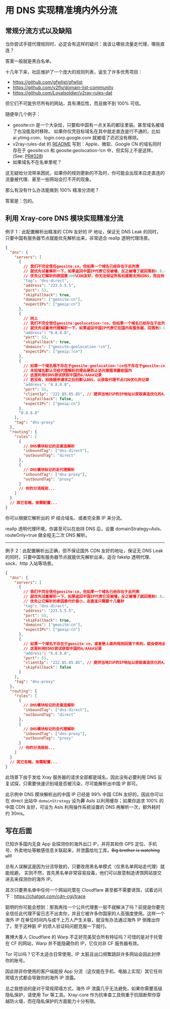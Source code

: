 # 用 DNS 实现精准境内外分流

## 常规分流方式以及缺陷

当你尝试手搓代理规则时，必定会有这样的疑问：我该让哪些流量走代理，哪些直连？

答案一般就是黑白名单。

十几年下来，社区维护了一个庞大的规则列表，诞生了许多优秀项目：

- https://github.com/gfwlist/gfwlist
- https://github.com/v2fly/domain-list-community
- https://github.com/Loyalsoldier/v2ray-rules-dat

但它们不可能穷尽所有的网站，具有滞后性，而且做不到 100% 可信。

随便举几个例子：

- geosite:cn 是一个大杂烩，只要和中国有一点关系的都往里装。甚至域名被墙了也没能及时移除。
  如果你仅凭目标域名在其中就走直连是行不通的，比如 ai.ytimg.com、login.corp.google.com 就被墙了迟迟没有移除。
- v2ray-rules-dat 的 [README](https://github.com/Loyalsoldier/v2ray-rules-dat) 写到：Apple、微软、Google CN 的域名同时存在于 geosite:cn 和 geosite:geolocation-!cn 中，但实际上不是这样。(See: [PR#328](https://github.com/Loyalsoldier/v2ray-rules-dat/pull/328))
- 如果域名不在名单里呢？

这无疑给分流带来困扰，如果你的规则更新的不及时，你可能会出现本应走直连的流量被代理、甚至一些网站会打不开的现象。

那么有没有什么办法能做到 100% 精准分流呢？

答案是：包的。

## 利用 Xray-core DNS 模块实现精准分流

例子 1：此配置解析出精准的 CDN 友好的 IP 地址，保证无 DNS Leak 的同时，只要中国有服务器节点就能优先解析出来，非常适合 realIp 透明代理场景。

```json
{
  "dns": {
    "servers": [
      {
        // 我们不完全信任geosite:cn，但如果一个域名已经存在于此列表
        // 就优先试着解析一下，如果返回中国IP代表它没被墙，反之被墙了就回落到8.8.8.8重新解析，解决DNS污染
        // 优先让它解析的原因是100%CDN友好，你无法保证所有权威都支持EDNS，而且快
        "tag": "dns-direct",
        "address": "223.5.5.5",
        "port": 53,
        "skipFallback": true,
        "domains": ["geosite:cn"],
        "expectIPs": ["geoip:cn"]
      },
      {
        // 同上
        // 我们不完全信任geosite:geolocation-!cn，但如果一个域名已经存在于此列表
        // 就优先试着用代理解析一下，如果返回中国IP代表它在国内有服务器，回落到8.8.8.8带上clientIp重新解析，尽可能优化直连，因为不是所有权威都支持EDNS
        "address": "8.8.8.8",
        "port": 53,
        "skipFallback": true,
        "domains": ["geosite:geolocation-!cn"],
        "expectIPs": ["geoip:!cn"]
      },
      {
        // 如果一个域名既不存在于geosite:geolocation-!cn也不存在于geosite:cn，或者是上面的规则回落下来的，就会使用此服务器
        // 未知域名默认交给代理解析的理由是防止访问意图泄露给国内
        // 这里利用EDNS尝试获取中国的A/AAAA记录
        // 若没有，则按顺序请求之后的默认DNS，以获取代理节点CDN优化的记录
        "address": "8.8.8.8",
        "port": 53,
        "clientIp": "222.85.85.85", // 提供当地ISP的IP地址以获取直连优化的A/AAAA记录，比如你是河南电信，就可以使用荷兰电信DNS，不能保证100%中国CDN友好，因为不是所有权威都支持EDNS
        "skipFallback": false,
        "expectIPs": ["geoip:cn"]
      },
      "8.8.8.8"
    ],
    "tag": "dns-proxy"
  },
  "routing": {
    "rules": [
      {
        // DNS模块标记的走直连解析
        "inboundTag": ["dns-direct"],
        "outboundTag": "direct"
      },
      {
        // DNS模块标记的走代理解析
        "inboundTag": ["dns-proxy"],
        "outboundTag": "proxy"
      }
      // 你的分流规则...
    ]
  }
  // 其它忽略，按需配置...
}
```

你可以根据它解析出的 IP 结合域名、或者完全靠 IP 来分流。

realIp 透明代理环境，你甚至可以在劫持 DNS 后，设置 domainStrategy=AsIs、routeOnly=true 做全程无二次 DNS 解析。

---

例子 2：此配置解析出正确，但不保证国外 CDN 友好的地址，保证无 DNS Leak 的同时，只要中国有服务器节点就能优先解析出来，适合 fakeIp 透明代理、sock、http 入站等场景。

```json
{
  "dns": {
    "servers": [
      {
        // 我们不完全信任geosite:cn，但如果一个域名已经存在于此列表
        // 就优先试着解析一下，如果返回中国IP代表它没被墙，反之被墙了就回落到8.8.8.8重新解析，解决DNS污染
        // 优先让它解析的原因是代价极小，走直连只需要十几毫秒
        "tag": "dns-direct",
        "address": "223.5.5.5",
        "port": 53,
        "skipFallback": true,
        "domains": ["geosite:cn"],
        "expectIPs": ["geoip:cn"]
      },
      {
        // 如果一个域名不存在于geosite:cn，或者是上面的规则回落下来的，就会使用此服务器
        // 这里利用EDNS尝试获取中国的A/AAAA记录
        "address": "8.8.8.8",
        "port": 53,
        "clientIp": "222.85.85.85", // 提供当地ISP的IP地址以获取直连优化的A/AAAA记录，比如你是河南电信，就可以使用荷兰电信DNS，不能保证100%中国CDN友好，因为不是所有权威都支持EDNS
        "skipFallback": false
      }
    ],
    "tag": "dns-proxy"
  },
  "routing": {
    "rules": [
      {
        // DNS模块标记的走直连解析
        "inboundTag": ["dns-direct"],
        "outboundTag": "direct"
      },
      {
        // DNS模块标记的走代理解析
        "inboundTag": ["dns-proxy"],
        "outboundTag": "proxy"
      }
      // 你的分流规则...
    ]
  }
  // 其它忽略，按需配置...
}
```

此场景下由于发给 Xray 服务器的请求全部都是域名，因此没有必要利用 DNS 反复试探，只需要快速识别域是否被污染，尽可能解析出中国 IP 即可。

此示例中 DNS 模块解析出的中国 IP 已经是 99% 中国 CDN 友好的，因此你可以在 direct 出站中 `domainStrategy` 设为**非** AsIs 以利用缓存；如果你追求 100% 的中国 CDN 友好，可设为 AsIs 利用操作系统设置的 DNS 再解析一次，额外耗时约 30ms。

## 写在后面

已知许多国内无良 App 会探测你的海外出口 IP，并将其和你 GPS 定位、手机号、外卖地址等敏感信息关联起来，并泄露给社工库。~~Big brother is watching u!!!~~

总有人误解这是因为分流导致的，只要改用黑名单模式（仅黑名单网站走代理）就能规避。
实则不然，首先黑名单非常容易投毒，他们可以故意制造诱饵网站提交进去来探测你的海外 IP。

其次只要黑名单中任何一个网站托管在 Cloudflare 甚至都不需要诱饵，试着访问下：https://chatgpt.com/cdn-cgi/trace

聪明的你可能会想到：那我再找一个公共代理套一层不就解决了吗？前提是你要完全信任此代理不留日志不出卖你，并且它被许多你国家的人高强度使用。这样一个海外 IP 在单位时间内与成千上万人产生关联，就没有办法通过海外 IP 倒推出你了。至于这种脏 IP 的烦人验证码问题克服一下就行。

赛博大善人 Cloudflare 的 Warp 不正好完美契合所有特征吗？可惜的是对于托管在 CF 的网站，Warp 并不能隐藏你的 IP，它仅对非 CF 服务器有效。

Tor 可以吗？它不太适合日常使用，IP 太脏且出口频繁跳跃许多网站会因此封停你的账号。

因此除非你使用的客户端能按 App 分流（这仅能在手机、电脑上实现）其它任何爬墙方式都会导致你的海外 IP 泄露。

总之我想说的是对于常规爬墙方式，海外 IP 泄露几乎无法避免，如果你需要高级隐私保护，请使用 Tor 等工具。Xray-core 作为抗审查工具侧重于抗阻断帮你穿越防火墙，而在隐私保护的方面能力十分有限。
